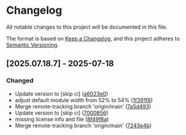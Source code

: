 # Changelog

All notable changes to this project will be documented in this file.

The format is based on [Keep a Changelog](https://keepachangelog.com/en/1.0.0/),
and this project adheres to [Semantic Versioning](https://semver.org/spec/v2.0.0.html).

## [2025.07.18.7] - 2025-07-18

### Changed

* Update version to  [skip ci] ([a6023e0](https://github.com/N6REJ/mod_bearslivesearch/commit/a6023e0))
* adjust default module width from 52% to 54% ([1f391f8](https://github.com/N6REJ/mod_bearslivesearch/commit/1f391f8))
* Merge remote-tracking branch 'origin/main' ([7a5d493](https://github.com/N6REJ/mod_bearslivesearch/commit/7a5d493))
* Update version to  [skip ci] ([7000856](https://github.com/N6REJ/mod_bearslivesearch/commit/7000856))
* missing license info and file ([8f49f8a](https://github.com/N6REJ/mod_bearslivesearch/commit/8f49f8a))
* Merge remote-tracking branch 'origin/main' ([7243e4b](https://github.com/N6REJ/mod_bearslivesearch/commit/7243e4b))

